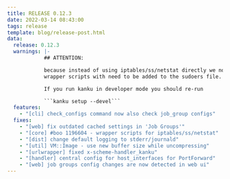 ```yaml
---
title: RELEASE 0.12.3
date: 2022-03-14 08:43:00
tags: release
template: blog/release-post.html
data:
  release: 0.12.3
  warnings: |-
            ## ATTENTION:

            because instead of using iptables/ss/netstat directly we now use
            wrapper scripts with need to be added to the sudoers file.

            If you run kanku in developer mode you should re-run

            ```kanku setup --devel```
  features:
    - "[cli] check_configs command now also check job_group configs"
  fixes:
    - "[web] fix outdated cached settings in 'Job Groups'"
    - "[core] #boo 1196604 - wrapper scripts for iptables/ss/netstat"
    - "[dist] change default logging to stderr/journald"
    - "[util] VM::Image - use new buffer size while uncompressing"
    - "[urlwrapper] fixed x-scheme-handler_kanku"
    - "[handler] central config for host_interfaces for PortForward"
    - "[web] job groups config changes are now detected in web ui"
---
```

